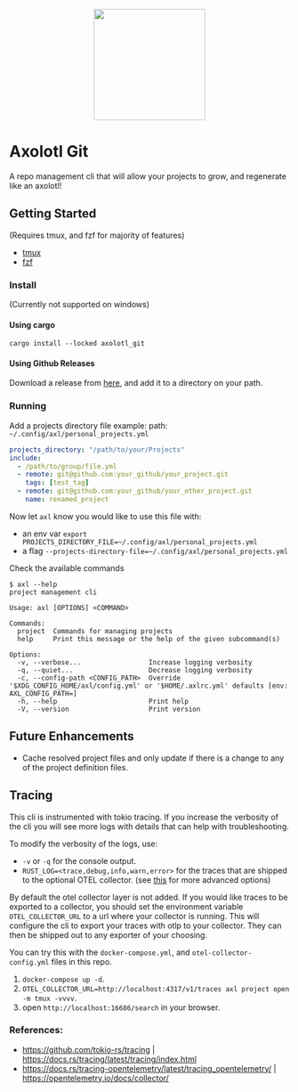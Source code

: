 <p align="center">
   <img src="https://github.com/pitoniak32/axolotl_git/assets/84917393/8d0d9970-5ffb-469f-b382-7d0de50cccb9" width="200"/>
</p>

# Axolotl Git
A repo management cli that will allow your projects to grow, and regenerate like an axolotl!

## Getting Started
(Requires tmux, and fzf for majority of features)
- [tmux](https://github.com/tmux/tmux/wiki)
- [fzf](https://github.com/junegunn/fzf?tab=readme-ov-file#installation)

### Install
(Currently not supported on windows)

#### Using cargo
```
cargo install --locked axolotl_git
```

#### Using Github Releases
Download a release from [here](https://github.com/pitoniak32/axolotl_git/releases), and add it to a directory on your path.

### Running
Add a projects directory file
example:
path: `~/.config/axl/personal_projects.yml`
```yml
projects_directory: "/path/to/your/Projects"
include: 
  - /path/to/group/file.yml
  - remote: git@github.com:your_github/your_project.git
    tags: [test_tag]
  - remote: git@github.com:your_github/your_other_project.git
    name: renamed_project
```
Now let `axl` know you would like to use this file with:
 - an env var `export PROJECTS_DIRECTORY_FILE=~/.config/axl/personal_projects.yml`
 - a flag `--projects-directory-file=~/.config/axl/personal_projects.yml`

Check the available commands
```
$ axl --help
project management cli

Usage: axl [OPTIONS] <COMMAND>

Commands:
  project  Commands for managing projects
  help     Print this message or the help of the given subcommand(s)

Options:
  -v, --verbose...                 Increase logging verbosity
  -q, --quiet...                   Decrease logging verbosity
  -c, --config-path <CONFIG_PATH>  Override '$XDG_CONFIG_HOME/axl/config.yml' or '$HOME/.axlrc.yml' defaults [env: AXL_CONFIG_PATH=]
  -h, --help                       Print help
  -V, --version                    Print version
```

## Future Enhancements

- Cache resolved project files and only update if there is a change to any of the project definition files.

## Tracing

This cli is instrumented with tokio tracing. If you increase the verbosity of the cli you will see more logs with details that can help with troubleshooting.

To modify the verbosity of the logs, use:
- `-v` or `-q` for the console output.
- `RUST_LOG=<trace,debug,info,warn,error>` for the traces that are shipped to the optional OTEL collector. (see [this](https://docs.rs/tracing-subscriber/latest/tracing_subscriber/filter/struct.EnvFilter.html#directives) for more advanced options)

By default the otel collector layer is not added. If you would like traces to be exported to a collector, you should set the environment variable `OTEL_COLLECTOR_URL` to a url where your collector is running. This will configure the cli to export your traces with otlp to your collector. They can then be shipped out to any exporter of your choosing.

You can try this with the `docker-compose.yml`, and `otel-collector-config.yml` files in this repo.
1. `docker-compose up -d`.
2. `OTEL_COLLECTOR_URL=http://localhost:4317/v1/traces axl project open -m tmux -vvvv`.
3. open `http://localhost:16686/search` in your browser.

### References:
- https://github.com/tokio-rs/tracing | https://docs.rs/tracing/latest/tracing/index.html
- https://docs.rs/tracing-opentelemetry/latest/tracing_opentelemetry/ | https://opentelemetry.io/docs/collector/
